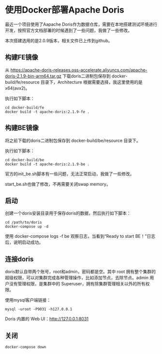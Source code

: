 # 使用Docker部署Apache Doris

最近一个项目使用了Aapache Doris作为数据仓库，需要在本地搭建测试环境进行开发，按照官方文档部署的时候遇到了一些问题，我做了一些修改。


本次搭建选用的是2.0.9版本，相关文件已上传到github。


## 构建FE镜像

从 https://apache-doris-releases.oss-accelerate.aliyuncs.com/apache-doris-2.1.9-bin-arm64.tar.gz 下载doris二进制包保存到 docker-build/fe/resource 目录下，Architecture 根据需要选择，我这里使用的是 x64(avx2)。



执行如下脚本：

```shell
cd docker-build/fe
docker build -t apache-doris:2.1.9-fe .
```

## 构建BE镜像


将之前下载的doris二进制包保存到 docker-build/be/resource 目录下。

执行如下脚本：

```shell
cd docker-build/be
docker build -t apache-doris:2.1.9-be .
```

官方的init_be.sh脚本有一些问题，无法正常启动，我做了一些修改。

start_be.sh也做了修改，不再需要关闭swap memory。

## 启动

创建一个doris安装目录用于保存doris的数据，然后执行如下脚本：

```shell
cd /path/to/doris
docker-compose up -d
```

使用 docker-compose logs -f be 观察日志，当看到“Ready to start BE！”日志后，说明启动成功。

## 连接doris

doris默认自带两个账号，root和admin，密码都是空。其中 root 拥有整个集群的超级权限，可以对集群完成各种管理操作，比如添加节点，去除节点。admin 用户没有管理权限，是集群中的 Superuser，拥有除集群管理相关以外的所有权限。

使用mysql客户端链接：

```shell
mysql -uroot -P9031 -h127.0.0.1
```

Doris 内置的 Web UI：http://127.0.0.1:8031

## 关闭

```shell
docker-compose down
```
